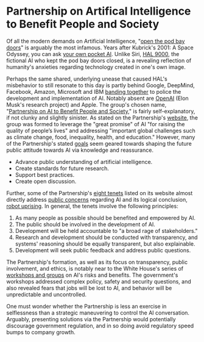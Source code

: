 # Partnership on Artifical Intelligence to Benefit People and Society

Of all the modern demands on Artificial Intelligence, "<a href="https://www.youtube.com/watch?v=dSIKBliboIo">open the pod bay doors</a>" is arguably the most infamous. Years after Kubrick's 2001: A Space Odyssey, you can ask <a href="http://www.pocket-lint.com/news/112443-siri-website-created-iphone-4s">your own pocket AI</a>. Unlike Siri, <a href="https://en.wikipedia.org/wiki/HAL_9000">HAL 9000</a>, the fictional AI who kept the pod bay doors closed, is a revealing reflection of humanity's anxieties regarding technology created in one's own image.

Perhaps the same shared, underlying unease that caused HAL's misbehavior to still resonate to this day is partly behind Google, DeepMind, Facebook, Amazon, Microsoft and IBM <a href="https://www.technologyreview.com/s/602483/tech-titans-join-forces-to-stop-ai-from-behaving-badly/">banding together</a> to police the development and implementation of AI.  Notably absent are <a href="http://venturebeat.com/2015/12/11/sam-altman-elon-musk-peter-thiel-and-others-commit-1b-to-nonprofit-artificial-research-lab-openai/">OpenAI</a> (Elon Musk's research project) and Apple. The group's chosen name, "<a href="http://www.partnershiponai.org/">Partnership on AI to Benefit People and Society</a>," is fairly self-explanatory, if not clunky and slightly sinister. As stated on the Partnership's <a href="http://www.partnershiponai.org/#s-goals">website</a>, the group was formed to leverage the "great promise" of AI "for raising the quality of people’s lives" and addressing "important global challenges such as climate change, food, inequality, health, and education." However, many of the Partnership's stated <a href="http://www.partnershiponai.org/#s-goals">goals</a> seem geared towards shaping the future public attitude towards AI via knowledge and reassurance.

- Advance public understanding of artificial intelligence.
- Create standards for future research.
- Support best practices.
- Create open discussion.

Further, some of the Partnership's <a href="http://www.partnershiponai.org/tenets/">eight tenets</a> listed on its website almost directly address <a href="https://www.technologyreview.com/s/534871/our-fear-of-artificial-intelligence/">public concerns</a> regarding AI and its logical conclusion, <a href="https://en.wikipedia.org/wiki/AI_takeover">robot uprising</a>. In general, the tenets involve the following principles:

1. As many people as possible should be benefited and empowered by AI.
1. The public should be involved in the development of AI.
1. Development will be held accountable to "a broad rage of stakeholders."
1. Research and development should be conducted with transparency, and systems' reasoning should be equally transparent, but also explainable.
1. Development will seek public feedback and address public questions.

The Partnership's formation, as well as its focus on transparency, public involvement, and ethics, is notably near to the White House's series of <a href="https://www.whitehouse.gov/blog/2016/05/03/preparing-future-artificial-intelligence">workshops and groups</a> on AI's risks and benefits. The government's workshops addressed complex policy, safety and security questions, and also revealed fears that jobs will be lost to AI, and behavior will be unpredictable and uncontrolled.

One must wonder whether the Partnership is less an exercise in selflessness than a strategic maneuvering to control the AI conversation.  Arguably, presenting solutions via the Partnership would potentially discourage government regulation, and in so doing avoid regulatory speed bumps to company growth.
